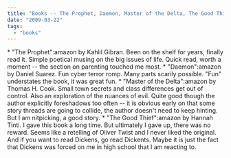 ```yaml
---
title: "Books -- The Prophet, Daemon, Master of the Delta, The Good Thief"
date: "2009-03-22"
tags: 
  - "books"
---
```


\* "The Prophet":amazon by Kahlil Gibran. Been on the shelf for years, finally read it. Simple poetical musing on the big issues of life. Quick read, worth a moment -- the section on parenting touched me most. \* "Daemon":amazon by Daniel Suarez. Fun cyber terror romp. Many parts scarily possible. "Fun" understates the book, it was great fun. \* "Master of the Delta":amazon by Thomas H. Cook. Small town secrets and class differences get out of control. Also an exploration of the nuances of evil. Quite good though the author explicitly foreshadows too often -- it is obvious early on that some story threads are going to collide, the author doesn't need to keep hinting. But I am nitpicking, a good story. \* "The Good Thief":amazon by Hannah Tinti. I gave this book a long time. But ultimately I gave up, there was no reward. Seems like a retelling of Oliver Twist and I never liked the original. And if you want to read Dickens, go read Dickents. Maybe it is just the fact that Dickens was forced on me in high school that I am reacting to.
